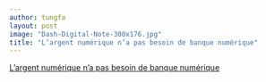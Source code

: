 ```yaml
---
author: tungfa
layout: post
image: "Dash-Digital-Note-300x176.jpg"
title: "L’argent numérique n’a pas besoin de banque numérique"
---
```

<a href="https://dashfrance.com/2017/06/18/largent-numerique-na-pas-besoin-de-banque-numerique/" target="_blank">L’argent numérique n’a pas besoin de banque numérique</a>